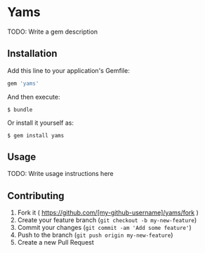 # Yams

TODO: Write a gem description

## Installation

Add this line to your application's Gemfile:

```ruby
gem 'yams'
```

And then execute:

    $ bundle

Or install it yourself as:

    $ gem install yams

## Usage

TODO: Write usage instructions here

## Contributing

1. Fork it ( https://github.com/[my-github-username]/yams/fork )
2. Create your feature branch (`git checkout -b my-new-feature`)
3. Commit your changes (`git commit -am 'Add some feature'`)
4. Push to the branch (`git push origin my-new-feature`)
5. Create a new Pull Request
